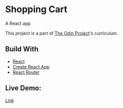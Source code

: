 # Shopping Cart

A React app

This project is a part of [The Odin Project](https://www.theodinproject.com/)'s curriculum.

## Build With

- [React](https://reactjs.org/)
- [Create React App](https://github.com/facebook/create-react-app)
- [React Router](https://reactrouter.com/)

## Live Demo:

[Link](https://natesgh.github.io/shopping-cart/)
